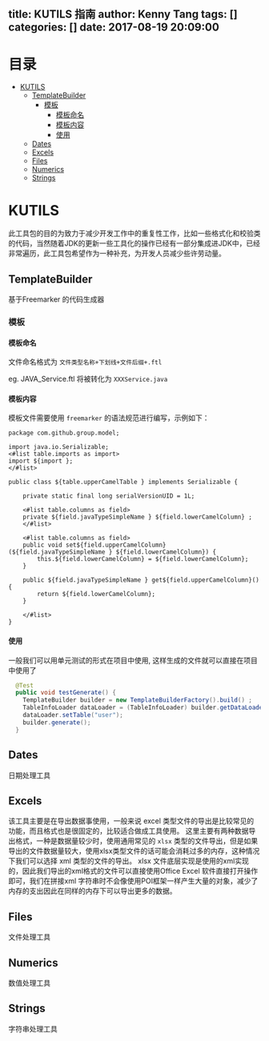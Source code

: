 title: KUTILS 指南
author: Kenny Tang
tags: []
categories: []
date: 2017-08-19 20:09:00
---
# 目录

* [KUTILS](#kutils)
  * [TemplateBuilder](#templatebuilder)
    * [模板](#generateTemplate)
      * [模板命名](#generateTemplate)
      * [模板内容](#generateTemplate)
      * [使用](#TemplateBuilderUse)
  * [Dates](#dates)
  * [Excels](#excels)
  * [Files](#files)
  * [Numerics](#numerics)
  * [Strings](#strings)



# KUTILS 
 此工具包的目的为致力于减少开发工作中的重复性工作，比如一些格式化和校验类的代码，当然随着JDK的更新一些工具化的操作已经有一部分集成进JDK中，已经非常遍历，此工具包希望作为一种补充，为开发人员减少些许劳动量。
<!-- more -->

## TemplateBuilder
基于Freemarker 的代码生成器
### <span id="generateTemplate">模板</span>
#### 模板命名

  文件命名格式为 `文件类型名称+下划线+文件后缀+.ftl`
  
  eg. JAVA_Service.ftl 将被转化为 `XXXService.java`
  
#### 模板内容

模板文件需要使用 `freemarker` 的语法规范进行编写，示例如下：

```freemarker
package com.github.group.model;

import java.io.Serializable;
<#list table.imports as import>
import ${import };
</#list>

public class ${table.upperCamelTable } implements Serializable {

	private static final long serialVersionUID = 1L;
	
	<#list table.columns as field>
	private ${field.javaTypeSimpleName } ${field.lowerCamelColumn} ;
	</#list>
	
	<#list table.columns as field>
	public void set${field.upperCamelColumn}(${field.javaTypeSimpleName } ${field.lowerCamelColumn}) {
		this.${field.lowerCamelColumn} = ${field.lowerCamelColumn};
	}
	
	public ${field.javaTypeSimpleName } get${field.upperCamelColumn}() {
		return ${field.lowerCamelColumn};
	}
	
	</#list>
}
```
#### <span id="TemplateBuilderUse">使用</span>
一般我们可以用单元测试的形式在项目中使用, 这样生成的文件就可以直接在项目中使用了

```java
  @Test
  public void testGenerate() {
    TemplateBuilder builder = new TemplateBuilderFactory().build() ;
    TableInfoLoader dataLoader = (TableInfoLoader) builder.getDataLoader() ;
    dataLoader.setTable("user");
    builder.generate();
  }
```
## Dates
 日期处理工具
## Excels
 该工具主要是在导出数据事使用，一般来说 excel 类型文件的导出是比较常见的功能，而且格式也是很固定的，比较适合做成工具使用。
这里主要有两种数据导出格式，一种是数据量较少时，使用通用常见的 `xlsx` 类型的文件导出，但是如果导出的文件数据量较大，使用xlsx类型文件的话可能会消耗过多的内存，这种情况下我们可以选择 xml 类型的文件的导出。
xlsx 文件底层实现是使用的xml实现的，因此我们导出的xml格式的文件可以直接使用Office Excel 软件直接打开操作即可，我们在拼接xml 字符串时不会像使用POI框架一样产生大量的对象，减少了内存的支出因此在同样的内存下可以导出更多的数据。
## Files
 文件处理工具
## Numerics
数值处理工具
## Strings
字符串处理工具